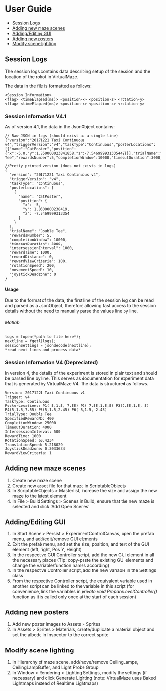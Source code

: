 # User Guide
* [Session Logs](#Session-Logs)
* [Adding new maze scenes](#Adding-new-maze-scenes)
* [Adding/Editing GUI](#Adding/Editing-GUI)
* [Adding new posters](#Adding-new-posters)
* [Modify scene lighting](#Modify-scene-lighting)

## Session Logs
The session logs contains data describing setup of the session and the location of the robot in VirtualMaze.

The data in the file is formatted as follows:
~~~
<Session Information>
<flag> <timeElapsed(ms)> <position-x> <position-z> <rotation-y>
<flag> <timeElapsed(ms)> <position-x> <position-z> <rotation-y>
~~~

### Session Information V4.1
As of version 4.1, the data in the JsonObject contains:

~~~~
// Raw JSON in logs (should exist as a single line)
{"version":"20171221 Taxi Continuous v4","triggerVersion":"v4","taskType":"Continuous","posterLocations":[{"name":"CatPoster","position":{"x":-5.0,"y":1.850000023841858,"z":-7.546999931335449}}],"trialName":"Double Tee","rewardsNumber":5,"completionWindow":10000,"timeoutDuration":3000,"intersessionInterval":1000,"rewardTime":1000,"rewardDistance":0,"rewardViewCriteria":100.0,"rotationSpeed":200.0,"movementSpeed":10.0,"joystickDeadzone":0.0}

//Pretty printed version (does not exists in logs)
{
  "version": "20171221 Taxi Continuous v4",
  "triggerVersion": "v4",
  "taskType": "Continuous",
  "posterLocations": [
    {
      "name": "CatPoster",
      "position": {
        "x": -5,
        "y": 1.8500000238419,
        "z": -7.5469999313354
      }
    }
  ],
  "trialName": "Double Tee",
  "rewardsNumber": 5,
  "completionWindow": 10000,
  "timeoutDuration": 3000,
  "intersessionInterval": 1000,
  "rewardTime": 1000,
  "rewardDistance": 0,
  "rewardViewCriteria": 100,
  "rotationSpeed": 200,
  "movementSpeed": 10,
  "joystickDeadzone": 0
}
~~~~

#### Usage
Due to the format of the data, the first line of the session log can be read and parsed as a JsonObject, therefore allowing fast access to the session details without the need to manually parse the values line by line.

###### Matlab
~~~~
logs = fopen(*path to file here*);
nextline = fgetl(logs);
sessionSettings = jsondecode(nextline);
*read next lines and process data*
~~~~

### Session Information V4 (Depreciated)
In version 4, the details of the experiment is stored in plain text and should be parsed line by line. This serves as documentation for experiment data that is generated by VirtualMaze V4. The data is structured as follows.

~~~~
Version: 20171221 Taxi Continuous v4
Trigger: v4
TaskType: Continuous
PosterLocations: P1(-5,1.5,-7.55) P2(-7.55,1.5,5) P3(7.55,1.5,-5) P4(5,1.5,7.55) P5(5,1.5,2.45) P6(-5,1.5,-2.45)
TrialType: Double Tee
SpecifiedRewardNo: 400
CompletionWindow: 25000
TimeoutDuration: 4000
IntersessionInterval: 500
RewardTime: 1000
RotationSpeed: 60.4234
TranslationSpeed: 5.218029
JoystickDeadzone: 0.3033634
RewardViewCriteria: 1
~~~~

## Adding new maze scenes
1. Create new maze scene
2. Create new asset file for that maze in ScriptableObjects
3. In ScriptableObjects > Masterlist, increase the size and assign the new maze to the latest element
4. In File > Build Settings > Scenes in Build, ensure that the new maze is selected and click 'Add Open Scenes'

## Adding/Editing GUI
1. In Start Scene > Persist > ExperimentControlCanvas, open the prefab menu, and add/edit/remove GUI elements
2. Exit the prefab menu, and set the size, position, and text of the GUI element (left, right, Pos Y, Height)
3. In the respective GUI Controller script, add the new GUI element in all the necessary places (Tip: copy-paste the existing GUI elements and change the variable/function names according)
4. In the respective Controller script, add the new variable in the Settings class
5. From the respective Controller script, the equivalent variable used in another script can be linked to the variable in this script (for convenience, link the variables in *private void PrepareLevelController()* function as it is called only once at the start of each session)

## Adding new posters
1. Add new poster images to Assets > Sprites
2. In Assets > Sprites > Materials, create/duplicate a material object and set the albedo in Inspector to the correct sprite

## Modify scene lighting
1. In Hierarchy of maze scene, add/move/remove CeilingLamps, CeilingLampBuffer, and Light Probe Group
2. In Window > Rendering > Lighting Settings, modify the settings (if necessary) and click Generate Lighting (note: VirtualMaze uses Baked Lightmaps instead of Realtime Lightmaps)
